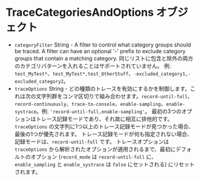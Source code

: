 # TraceCategoriesAndOptions オブジェクト

* `categoryFilter` String - A filter to control what category groups should be traced. A filter can have an optional '-' prefix to exclude category groups that contain a matching category. 同じリストに包含と除外の両方のカテゴリパターンを入れることはサポートされていません。 例: `test_MyTest*`、`test_MyTest*,test_OtherStuff`、`-excluded_category1,-excluded_category2`。
* `traceOptions` String - どの種類のトレースを有効にするかを制御します。これは次の文字列群をコンマ区切りで組み合わせます。`record-until-full`、`record-continuously`、`trace-to-console`、`enable-sampling`、`enable-systrace`。例: `'record-until-full,enable-sampling'`。 最初の3つのオプションはトレース記録モードであり、それ故に相互に排他的です。 `traceOptions` の文字列に1つ以上のトレース記録モードが見つかった場合、最後の1つが優先されます。 トレース記録モードが何も指定されない場合、記録モードは、`record-until-full` です。 トレースオプションは `traceOptions` から解析されたオプションが適用されるまで、最初にデフォルトのオプション (`record_mode` は `record-until-full` に、`enable_sampling` と `enable_systrace` は `false` にセットされる) にリセットされます。